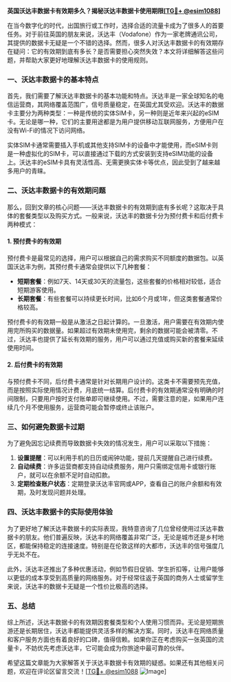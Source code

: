**英国沃达丰数据卡有效期多久？揭秘沃达丰数据卡使用期限[[TG💪+ @esim1088](https://t.me/s/esim1088)]**

在当今数字化的时代，出国旅行或工作时，选择合适的流量卡成为了很多人的首要任务。对于前往英国的朋友来说，沃达丰（Vodafone）作为一家老牌通讯公司，其提供的数据卡无疑是一个不错的选择。然而，很多人对沃达丰数据卡的有效期存在疑问：它的有效期到底有多长？是否需要担心突然失效？本文将详细解答这些问题，并帮助大家更好地理解沃达丰数据卡的使用规则。

### **一、沃达丰数据卡的基本特点**

首先，我们需要了解沃达丰数据卡的基本功能和特点。沃达丰是一家全球知名的电信运营商，其网络覆盖范围广，信号质量稳定，在英国尤其受欢迎。沃达丰的数据卡主要分为两种类型：一种是传统的实体SIM卡，另一种则是近年来兴起的eSIM卡。无论是哪一种，它们的主要用途都是为用户提供移动互联网服务，方便用户在没有Wi-Fi的情况下访问网络。

实体SIM卡通常需要插入手机或其他支持SIM卡的设备中才能使用，而eSIM卡则是一种虚拟化的SIM卡，可以直接通过下载的方式安装到支持eSIM功能的设备上。沃达丰的eSIM卡具有灵活性高、无需更换实体卡等优点，因此受到了越来越多用户的青睐。

### **二、沃达丰数据卡的有效期问题**

那么，回到文章的核心问题——沃达丰数据卡的有效期到底有多长呢？这取决于具体的套餐类型以及购买方式。一般来说，沃达丰的数据卡分为预付费卡和后付费卡两种模式：

#### **1. 预付费卡的有效期**
预付费卡是最常见的选择，用户可以根据自己的需求购买不同额度的数据包。以英国沃达丰为例，其预付费卡通常会提供以下几种套餐：
- **短期套餐**：例如7天、14天或30天的流量包，这些套餐的价格相对较低，适合短期游客使用。
- **长期套餐**：有些套餐可以持续更长时间，比如6个月或1年，但这类套餐通常价格较高。

预付费卡的有效期一般是从激活之日起计算的。一旦激活，用户需要在有效期内使用完所购买的数据量。如果超过有效期未使用完，剩余的数据可能会被清零。不过，沃达丰也提供了延长有效期的服务，用户可以通过充值或购买新的套餐来延续使用时间。

#### **2. 后付费卡的有效期**
与预付费卡不同，后付费卡通常是针对长期用户设计的。这类卡不需要预先充值，而是按照实际使用情况计费，月底统一结算。后付费卡的有效期通常没有明确的时间限制，只要用户按时支付账单即可继续使用。不过，需要注意的是，如果用户连续几个月不使用服务，运营商可能会暂停或终止该账户。

### **三、如何避免数据卡过期**

为了避免因忘记续费而导致数据卡失效的情况发生，用户可以采取以下措施：
1. **设置提醒**：可以利用手机的日历或闹钟功能，提前几天提醒自己进行续费。
2. **自动续费**：许多运营商都支持自动续费服务，用户只需绑定信用卡或银行账户，就可以在余额不足时自动扣款。
3. **定期检查账户状态**：定期登录沃达丰官网或APP，查看自己的账户余额和有效期，及时发现问题并处理。

### **四、沃达丰数据卡的实际使用体验**

为了更好地了解沃达丰数据卡的实际表现，我特意咨询了几位曾经使用过沃达丰数据卡的朋友。他们普遍反映，沃达丰的网络覆盖非常广泛，无论是城市还是乡村地区，都能保持稳定的连接速度。特别是在伦敦这样的大都市，沃达丰的信号强度几乎无处不在。

此外，沃达丰还推出了多种优惠活动，例如节假日促销、学生折扣等，让用户能够以更低的成本享受到高质量的网络服务。对于经常往返于英国的商务人士或留学生来说，沃达丰的数据卡无疑是一个性价比极高的选择。

### **五、总结**

综上所述，沃达丰数据卡的有效期因套餐类型和个人使用习惯而异。无论是短期旅游还是长期居住，沃达丰都能提供灵活多样的解决方案。同时，沃达丰在网络质量和客户服务方面也有着良好的口碑，值得信赖。如果你正在考虑购买一张英国的流量卡，不妨优先考虑沃达丰，它可能会成为你旅途中最可靠的伙伴。

希望这篇文章能为大家解答关于沃达丰数据卡有效期的疑惑。如果还有其他相关问题，欢迎在评论区留言交流！[[TG💪+ @esim1088](https://t.me/s/esim1088) ![Image](https://i.postimg.cc/4NQfJmqS/Snipaste-2025-05-13-00-14-12.png)]